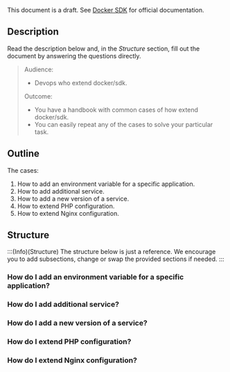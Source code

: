 This document is a draft. See [Docker SDK](https://documentation.spryker.com/docs/docker-sdk) for official documentation.

## Description
Read the description below and, in the *Structure* section, fill out the document by answering the questions directly.

> Audience:
>
> - Devops who extend docker/sdk.
>
> Outcome:
> - You have a handbook with common cases of how extend docker/sdk.
> - You can easily repeat any of the cases to solve your particular task.

## Outline

The cases:
1. How to add an environment variable for a specific application.
2. How to add additional service.
3. How to add a new version of a service.
4. How to extend PHP configuration.
5. How to extend Nginx configuration.

## Structure

:::(Info)(Structure)
The structure below is just a reference. We encourage you to add subsections, change or swap the provided sections if needed.
:::

### How do I add an environment variable for a specific application?

### How do I add additional service?

### How do I add a new version of a service?

### How do I extend PHP configuration? 

### How do I extend Nginx configuration?
